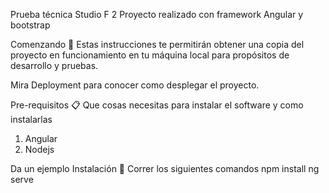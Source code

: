 Prueba técnica Studio F 2 
Proyecto realizado con framework Angular y bootstrap

Comenzando 🚀
Estas instrucciones te permitirán obtener una copia del proyecto en funcionamiento en tu máquina local para propósitos de desarrollo y pruebas.

Mira Deployment para conocer como desplegar el proyecto.

Pre-requisitos 📋
Que cosas necesitas para instalar el software y como instalarlas
1) Angular
2) Nodejs

Da un ejemplo
Instalación 🔧
Correr los siguientes comandos
npm install
ng serve
